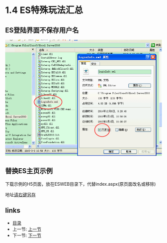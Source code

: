 # 1.4 ES特殊玩法汇总

## ES登陆界面不保存用户名
![](images/1.4.1.png) 

## 替换ES主页示例
下载示例的H5页面，放在ESWEB目录下，代替index.aspx(原页面改名或移除)

地址[请右键另存](docs/index.htm)


## links
  * [目录](<preface.md>)
  * 上一节: [上一节](<01.03.md>)
  * 下一节: [下一节](<01.05.md>)
